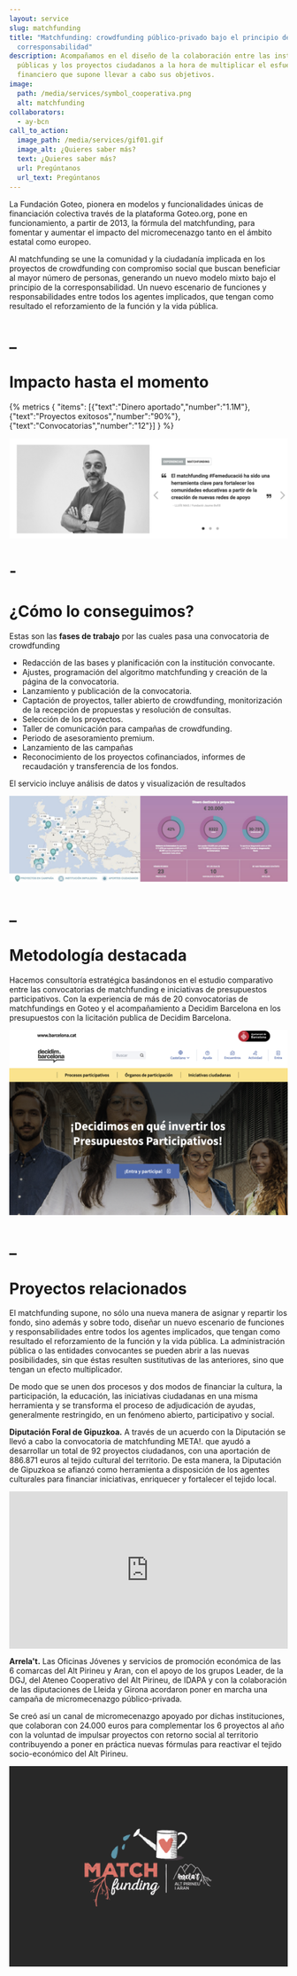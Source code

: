 ```yaml
---
layout: service
slug: matchfunding
title: "Matchfunding: crowdfunding público-privado bajo el principio de
  corresponsabilidad"
description: Acompañamos en el diseño de la colaboración entre las instituciones
  públicas y los proyectos ciudadanos a la hora de multiplicar el esfuerzo
  financiero que supone llevar a cabo sus objetivos.
image:
  path: /media/services/symbol_cooperativa.png
  alt: matchfunding
collaborators:
  - ay-bcn
call_to_action:
  image_path: /media/services/gif01.gif
  image_alt: ¿Quieres saber más?
  text: ¿Quieres saber más?
  url: Pregúntanos
  url_text: Pregúntanos
---
```

La Fundación Goteo, pionera en modelos y funcionalidades únicas de financiación colectiva través de la plataforma Goteo.org, pone en funcionamiento, a partir de 2013, la fórmula del matchfunding, para fomentar y aumentar el impacto del micromecenazgo tanto en el ámbito estatal como europeo.

Al matchfunding se une la comunidad y la ciudadanía implicada en los proyectos de crowdfunding con compromiso social que buscan beneficiar al mayor número de personas, generando un nuevo modelo mixto bajo el principio de la corresponsabilidad. Un nuevo escenario de funciones y responsabilidades entre todos los agentes implicados, que tengan como resultado el reforzamiento de la función y la vida pública.

# _

# Impacto hasta el momento

{% metrics { "items": [{"text":"Dinero aportado","number":"1.1M"},{"text":"Proyectos exitosos","number":"90%"},{"text":"Convocatorias","number":"12"}] } %}

![FEM](/media/captura-de-pantalla-2024-12-13-a-las-15.59.08.png "FEM")

# \-

# ¿Cómo lo conseguimos?

Estas son las **fases de trabajo** por las cuales pasa una convocatoria de crowdfunding

* Redacción de las bases y planificación con la institución convocante.
* Ajustes, programación del algoritmo matchfunding y creación de la página de la convocatoria.
* Lanzamiento y publicación de la convocatoria.
* Captación de proyectos, taller abierto de crowdfunding, monitorización de la recepción de propuestas y resolución de consultas.
* Selección de los proyectos.
* Taller de comunicación para campañas de crowdfunding.
* Periodo de asesoramiento premium.
* Lanzamiento de las campañas
* Reconocimiento de los proyectos cofinanciados, informes de recaudación y transferencia de los fondos.

El servicio incluye análisis de datos y visualización de resultados

![Datos y Resultados](/media/captura-de-pantalla-2024-12-13-a-las-16.47.32.png "Datos y Resultados")

# _

# Metodología destacada

Hacemos consultoría estratégica basándonos en el estudio comparativo entre las convocatorias de matchfunding e iniciativas de presupuestos participativos. Con la experiencia de más de 20 convocatorias de matchfundings en Goteo y el acompañamiento a Decidim Barcelona en los presupuestos con la licitación publica de Decidim Barcelona. 

![Decidim Barcelona](/media/captura-de-pantalla-2024-12-13-a-las-16.28.55.png "Decidim Barcelona")





# _

# Proyectos relacionados

El matchfunding supone, no sólo una nueva manera de asignar y repartir los fondo, sino además y sobre todo, diseñar un nuevo escenario de funciones y responsabilidades entre todos los agentes implicados, que tengan como resultado el reforzamiento de la función y la vida pública. La administración pública o las entidades convocantes se pueden abrir a las nuevas posibilidades, sin que éstas resulten sustitutivas de las anteriores, sino que tengan un efecto multiplicador.

De modo que se unen dos procesos y dos modos de financiar la cultura, la participación, la educación, las iniciativas ciudadanas en una misma herramienta y se transforma el proceso de adjudicación de ayudas, generalmente restringido, en un fenómeno abierto, participativo y social.

**Diputación Foral de Gipuzkoa.** A través de un acuerdo con la Diputación se llevó a cabo la convocatoria de matchfunding META!. que ayudó a desarrollar un total de 92 proyectos ciudadanos, con una aportación de 886.871 euros al tejido cultural del territorio. De esta manera, la Diputación de Gipuzkoa se afianzó como herramienta a disposición de los agentes culturales para financiar iniciativas, enriquecer y fortalecer el tejido local. 

<div style="padding:56.25% 0 0 0;position:relative;"><iframe src="https://player.vimeo.com/video/273906415?badge=0&amp;autopause=0&amp;player_id=0&amp;app_id=58479" frameborder="0" allow="autoplay; fullscreen; picture-in-picture; clipboard-write" style="position:absolute;top:0;left:0;width:100%;height:100%;" title="META!Kultura. Matchfunding for Culture in the Gipuzkoa region."></iframe></div><script src="https://player.vimeo.com/api/player.js"></script>

**Arrela't.** Las Oficinas Jóvenes y servicios de promoción económica de las 6 comarcas del Alt Pirineu y Aran, con el apoyo de los grupos Leader, de la DGJ, del Ateneo Cooperativo del Alt Pirineu, de IDAPA y con la colaboración de las diputaciones de Lleida y Girona acordaron poner en marcha una campaña de micromecenazgo público-privada.

Se creó así un canal de micromecenazgo apoyado por dichas instituciones, que colaboran con 24.000 euros para complementar los 6 proyectos al año con la voluntad de impulsar proyectos con retorno social al territorio contribuyendo a poner en práctica nuevas fórmulas para reactivar el tejido socio-económico del Alt Pirineu.

![Arrela't](/media/captura-de-pantalla-2024-12-11-a-las-18.13.44.png "Arrela't")
